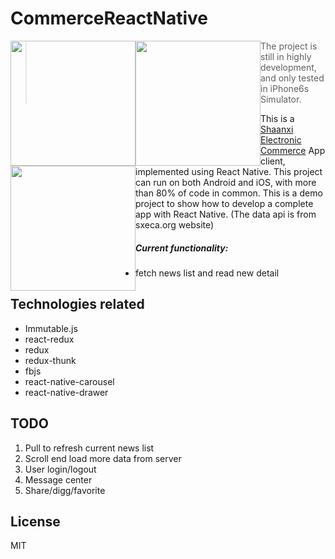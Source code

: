 # CommerceReactNative

<p>
<img style="float:left;width:200px;" src="http://sxeca.org/images/reactnative/c1.jpg?v=1"/>
<img style="float:left;width:200px;" src="http://sxeca.org/images/reactnative/c2.jpg?v=1"/>
<img style="float:left;width:200px;" src="http://sxeca.org/images/reactnative/c3.jpg?v=1"/>
</p>

> The project is still in highly development, and only tested in iPhone6s Simulator.

This is a [Shaanxi Electronic Commerce](http://www.sxeca.org) App client, implemented using React Native. This project can run on both Android and iOS, with more than 80% of code in common. This is a demo project to show how to develop a complete app with React Native. (The data api is from sxeca.org website)

##### Current functionality:

  * fetch news list and read new detail

## Technologies related

  * Immutable.js
  * react-redux
  * redux
  * redux-thunk
  * fbjs
  * react-native-carousel
  * react-native-drawer

## TODO

1. Pull to refresh current news list
2. Scroll end load more data from server
3. User login/logout
4. Message center
5. Share/digg/favorite

## License

MIT



